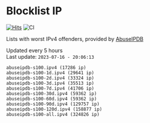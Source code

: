 # Blocklist IP

[![Hits](https://hits.seeyoufarm.com/api/count/incr/badge.svg?url=https%3A%2F%2Fgithub.com%2Fborestad%2Fblocklist-ip%2F&count_bg=%2379C83D&title_bg=%23555555&icon=&icon_color=%23E7E7E7&title=hits&edge_flat=false)](https://hits.seeyoufarm.com)  ![CI](https://img.shields.io/github/workflow/status/borestad/blocklist-ip/CI?style=flat-square)

Lists with worst IPv4 offenders, provided by [AbuseIPDB](https://www.abuseipdb.com/)

<!-- FOOTER-PLACEHOLDER -->
Updated every 5 hours<br>
Last update: `2023-07-16 - 20:06:13`
```
abuseipdb-s100.ipv4 (17286 ip)
abuseipdb-s100-1d.ipv4 (29641 ip)
abuseipdb-s100-2d.ipv4 (33324 ip)
abuseipdb-s100-3d.ipv4 (35513 ip)
abuseipdb-s100-7d.ipv4 (41706 ip)
abuseipdb-s100-30d.ipv4 (59362 ip)
abuseipdb-s100-60d.ipv4 (59362 ip)
abuseipdb-s100-90d.ipv4 (129757 ip)
abuseipdb-s100-120d.ipv4 (158877 ip)
abuseipdb-s100-all.ipv4 (324826 ip)
```
